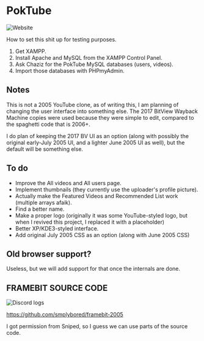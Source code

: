 # PokTube
![Website](https://cdn.discordapp.com/attachments/752645257354805389/802617563090518016/unknown.png)

How to set this shit up for testing purposes.

1. Get XAMPP.
2. Install Apache and MySQL from the XAMPP Control Panel.
3. Ask Chaziz for the PokTube MySQL databases (users, videos).
4. Import those databases with PHPmyAdmin.

## Notes
This is not a 2005 YouTube clone, as of writing this, I am planning of changing the user interface into something else. The 2017 BitView Wayback Machine copies were used because they were simple to edit, compared to the spaghetti code that is 2006+.

I do plan of keeping the 2017 BV UI as an option (along with possibly the original early-July 2005 UI, and a lighter June 2005 UI as well), but the default will be something else.

## To do
* Improve the All videos and All users page.
* Implement thumbnails (they currently use the uploader's profile picture).
* Actually make the Featured Videos and Recommended List work (multiple arrays afaik).
* Find a better name.
* Make a proper logo (originally it was some YouTube-styled logo, but when I revived this project, I replaced it with a placeholder)
* Better XP/KDE3-styled interface.
* Add original July 2005 CSS as an option (along with June 2005 CSS)

## Old browser support?
Useless, but we will add support for that once the internals are done.

## FRAMEBIT SOURCE CODE
![Discord logs](https://cdn.discordapp.com/attachments/752645257354805389/802619613946970198/unknown.png)

https://github.com/smplybored/framebit-2005

I got permission from Sniped, so I guess we can use parts of the source code.